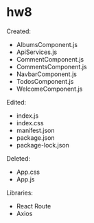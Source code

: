 # hw8 

Created:
- AlbumsComponent.js
- ApiServices.js
- CommentComponent.js
- CommentsComponent.js
- NavbarComponent.js
- TodosComponent.js
- WelcomeComponent.js

Edited:
- index.js
- index.css
- manifest.json
- package.json
- package-lock.json

Deleted:
- App.css
- App.js

Libraries:
- React Route
- Axios
